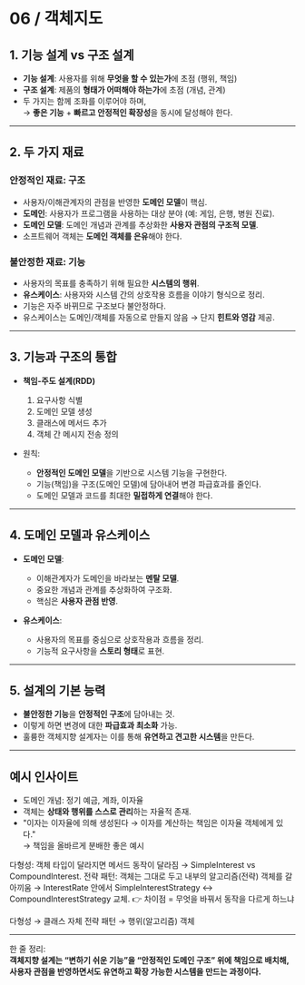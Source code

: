 # 06 / 객체지도
## 1. 기능 설계 vs 구조 설계
- **기능 설계**: 사용자를 위해 **무엇을 할 수 있는가**에 초점 (행위, 책임)  
- **구조 설계**: 제품의 **형태가 어떠해야 하는가**에 초점 (개념, 관계)  
- 두 가지는 함께 조화를 이루어야 하며,  
  → **좋은 기능** + **빠르고 안정적인 확장성**을 동시에 달성해야 한다.
---

## 2. 두 가지 재료
### 안정적인 재료: **구조**
- 사용자/이해관계자의 관점을 반영한 **도메인 모델**이 핵심.  
- **도메인**: 사용자가 프로그램을 사용하는 대상 분야 (예: 게임, 은행, 병원 진료).  
- **도메인 모델**: 도메인 개념과 관계를 추상화한 **사용자 관점의 구조적 모델**.  
- 소프트웨어 객체는 **도메인 객체를 은유**해야 한다.  

### 불안정한 재료: **기능**
- 사용자의 목표를 충족하기 위해 필요한 **시스템의 행위**.  
- **유스케이스**: 사용자와 시스템 간의 상호작용 흐름을 이야기 형식으로 정리.  
- 기능은 자주 바뀌므로 구조보다 불안정하다.  
- 유스케이스는 도메인/객체를 자동으로 만들지 않음 → 단지 **힌트와 영감** 제공.
---

## 3. 기능과 구조의 통합
- **책임-주도 설계(RDD)**  
  1. 요구사항 식별  
  2. 도메인 모델 생성  
  3. 클래스에 메서드 추가  
  4. 객체 간 메시지 전송 정의  

- 원칙:  
  - **안정적인 도메인 모델**을 기반으로 시스템 기능을 구현한다.  
  - 기능(책임)을 구조(도메인 모델)에 담아내어 변경 파급효과를 줄인다.  
  - 도메인 모델과 코드를 최대한 **밀접하게 연결**해야 한다.  
---

## 4. 도메인 모델과 유스케이스
- **도메인 모델**:  
  - 이해관계자가 도메인을 바라보는 **멘탈 모델**.  
  - 중요한 개념과 관계를 추상화하여 구조화.  
  - 핵심은 **사용자 관점 반영**.  

- **유스케이스**:  
  - 사용자의 목표를 중심으로 상호작용과 흐름을 정리.  
  - 기능적 요구사항을 **스토리 형태**로 표현.  
---

## 5. 설계의 기본 능력
- **불안정한 기능**을 **안정적인 구조**에 담아내는 것.  
- 이렇게 하면 변경에 대한 **파급효과 최소화** 가능.  
- 훌륭한 객체지향 설계자는 이를 통해 **유연하고 견고한 시스템**을 만든다.
---

## 예시 인사이트
- 도메인 개념: 정기 예금, 계좌, 이자율  
- 객체는 **상태와 행위를 스스로 관리**하는 자율적 존재.  
- "이자는 이자율에 의해 생성된다 → 이자를 계산하는 책임은 이자율 객체에게 있다."  
  → 책임을 올바르게 분배한 좋은 예시

다형성: 객체 타입이 달라지면 메서드 동작이 달라짐 → SimpleInterest vs CompoundInterest.
전략 패턴: 객체는 그대로 두고 내부의 알고리즘(전략) 객체를 갈아끼움 → InterestRate 안에서 SimpleInterestStrategy ↔ CompoundInterestStrategy 교체.
👉 차이점 = 무엇을 바꿔서 동작을 다르게 하느냐

다형성 → 클래스 자체
전략 패턴 → 행위(알고리즘) 객체

---

한 줄 정리:  
**객체지향 설계는 “변하기 쉬운 기능”을 “안정적인 도메인 구조” 위에 책임으로 배치해, 사용자 관점을 반영하면서도 유연하고 확장 가능한 시스템을 만드는 과정이다.**




